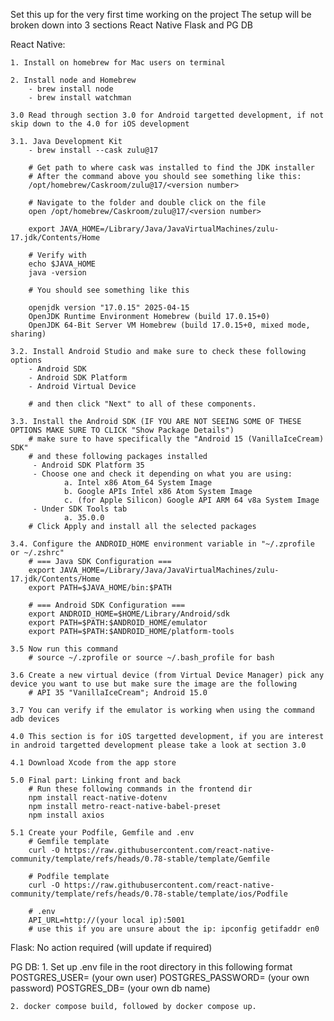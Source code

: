 Set this up for the very first time working on the project
The setup will be broken down into 3 sections React Native Flask and PG DB

React Native:
	
	1. Install on homebrew for Mac users on terminal

	2. Install node and Homebrew
		- brew install node
		- brew install watchman

	3.0 Read through section 3.0 for Android targetted development, if not skip down to the 4.0 for iOS development

	3.1. Java Development Kit
		- brew install --cask zulu@17

		# Get path to where cask was installed to find the JDK installer
		# After the command above you should see something like this: 
		/opt/homebrew/Caskroom/zulu@17/<version number>

		# Navigate to the folder and double click on the file
		open /opt/homebrew/Caskroom/zulu@17/<version number>

		export JAVA_HOME=/Library/Java/JavaVirtualMachines/zulu-17.jdk/Contents/Home

		# Verify with 
		echo $JAVA_HOME
		java -version 

		# You should see something like this 

		openjdk version "17.0.15" 2025-04-15
		OpenJDK Runtime Environment Homebrew (build 17.0.15+0)
		OpenJDK 64-Bit Server VM Homebrew (build 17.0.15+0, mixed mode, sharing)

	3.2. Install Android Studio and make sure to check these following options
		- Android SDK
		- Android SDK Platform
		- Android Virtual Device

		# and then click "Next" to all of these components.

	3.3. Install the Android SDK (IF YOU ARE NOT SEEING SOME OF THESE OPTIONS MAKE SURE TO CLICK "Show Package Details")
		# make sure to have specifically the "Android 15 (VanillaIceCream) SDK" 
		# and these following packages installed
		 - Android SDK Platform 35
		 - Choose one and check it depending on what you are using:
		 		a. Intel x86 Atom_64 System Image 
				b. Google APIs Intel x86 Atom System Image 
				c. (for Apple Silicon) Google API ARM 64 v8a System Image
		 - Under SDK Tools tab
		 		a. 35.0.0
		# Click Apply and install all the selected packages

	3.4. Configure the ANDROID_HOME environment variable in "~/.zprofile or ~/.zshrc"
		# === Java SDK Configuration ===
		export JAVA_HOME=/Library/Java/JavaVirtualMachines/zulu-17.jdk/Contents/Home
		export PATH=$JAVA_HOME/bin:$PATH

		# === Android SDK Configuration ===
		export ANDROID_HOME=$HOME/Library/Android/sdk
		export PATH=$PATH:$ANDROID_HOME/emulator
		export PATH=$PATH:$ANDROID_HOME/platform-tools

	3.5 Now run this command
		# source ~/.zprofile or source ~/.bash_profile for bash

	3.6 Create a new virtual device (from Virtual Device Manager) pick any device you want to use but make sure the image are the following
		# API 35 "VanillaIceCream"; Android 15.0

	3.7 You can verify if the emulator is working when using the command adb devices

	4.0 This section is for iOS targetted development, if you are interest in android targetted development please take a look at section 3.0

	4.1 Download Xcode from the app store
	
	5.0 Final part: Linking front and back
		# Run these following commands in the frontend dir
		npm install react-native-dotenv
		npm install metro-react-native-babel-preset
		npm install axios
	
	5.1 Create your Podfile, Gemfile and .env
		# Gemfile template
		curl -O https://raw.githubusercontent.com/react-native-community/template/refs/heads/0.78-stable/template/Gemfile

		# Podfile template
		curl -O https://raw.githubusercontent.com/react-native-community/template/refs/heads/0.78-stable/template/ios/Podfile

		# .env
		API_URL=http://(your local ip):5001
		# use this if you are unsure about the ip: ipconfig getifaddr en0



Flask:
	No action required (will update if required)

PG DB:
	1. Set up .env file in the root directory in this following format
		POSTGRES_USER= (your own user)
		POSTGRES_PASSWORD= (your own password)
		POSTGRES_DB= (your own db name)

	2. docker compose build, followed by docker compose up. 	

